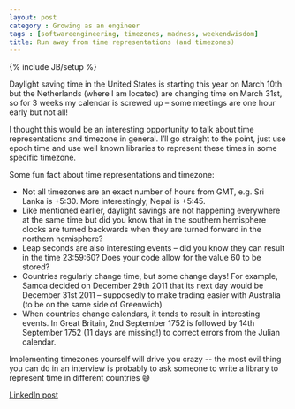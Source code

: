 ```yaml
---
layout: post
category : Growing as an engineer
tags : [softwareengineering, timezones, madness, weekendwisdom]
title: Run away from time representations (and timezones)
---
```

{% include JB/setup %}

Daylight saving time in the United States is starting this year on March 10th but the Netherlands (where I am located) are changing time on March 31st, so for 3 weeks my calendar is screwed up – some meetings are one hour early but not all!

I thought this would be an interesting opportunity to talk about time representations and timezone in general. I’ll go straight to the point, just use epoch time and use well known libraries to represent these times in some specific timezone.

Some fun fact about time representations and timezone:

- Not all timezones are an exact number of hours from GMT, e.g. Sri Lanka is +5:30. More interestingly, Nepal is +5:45.
- Like mentioned earlier, daylight savings are not happening everywhere at the same time but did you know that in the southern hemisphere clocks are turned backwards when they are turned forward in the northern hemisphere?
- Leap seconds are also interesting events – did you know they can result in the time 23:59:60? Does your code allow for the value 60 to be stored?
- Countries regularly change time, but some change days! For example, Samoa decided on December 29th 2011 that its next day would be December 31st 2011 – supposedly to make trading easier with Australia (to be on the same side of Greenwich)
- When countries change calendars, it tends to result in interesting events. In Great Britain, 2nd September 1752 is followed by 14th September 1752 (11 days are missing!) to correct errors from the Julian calendar.

Implementing timezones yourself will drive you crazy -- the most evil thing you can do in an interview is probably to ask someone to write a library to represent time in different countries 😅

[LinkedIn post](https://www.linkedin.com/posts/tumichel_softwareengineering-timezones-madness-activity-7172622238024617984-krWv?utm_source=share&utm_medium=member_desktop)
